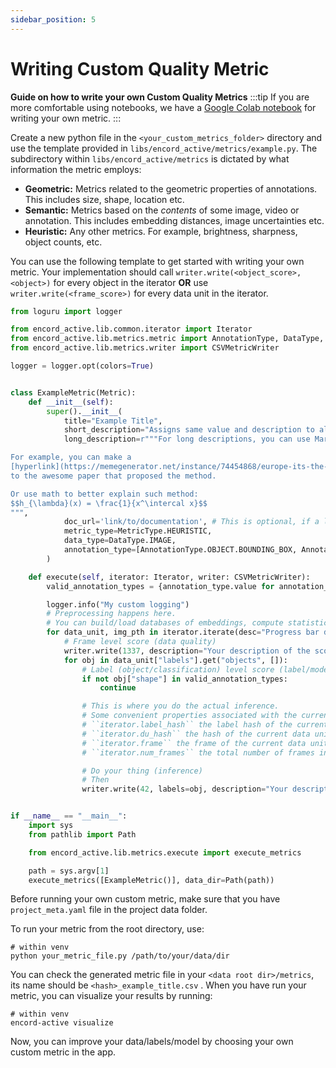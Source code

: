 ```yaml
---
sidebar_position: 5
---
```


# Writing Custom Quality Metric

**Guide on how to write your own Custom Quality Metrics**
:::tip
If you are more comfortable using notebooks, we have a
[Google Colab notebook](https://colab.research.google.com/drive/1tAqGGSY0sZfwec2Vp4ThvgLKIefy3-4b?usp=sharing)
for writing your own metric.
:::

Create a new python file in the `<your_custom_metrics_folder>` directory and use the template provided in
`libs/encord_active/metrics/example.py`. The subdirectory within `libs/encord_active/metrics` is dictated by what
information the metric employs:

- **Geometric:** Metrics related to the geometric properties of annotations.
  This includes size, shape, location etc.
- **Semantic:** Metrics based on the _contents_ of some image, video or annotation.
  This includes embedding distances, image uncertainties etc.
- **Heuristic:** Any other metrics. For example, brightness, sharpness, object counts, etc.

You can use the following template to get started with writing your own metric.
Your implementation should call `writer.write(<object_score>, <object>)` for every object in the iterator **OR** use `writer.write(<frame_score>)` for every data unit in the iterator.

```python
from loguru import logger

from encord_active.lib.common.iterator import Iterator
from encord_active.lib.metrics.metric import AnnotationType, DataType, Metric, MetricType
from encord_active.lib.metrics.writer import CSVMetricWriter

logger = logger.opt(colors=True)


class ExampleMetric(Metric):
    def __init__(self):
        super().__init__(
            title="Example Title",
            short_description="Assigns same value and description to all objects.",
            long_description=r"""For long descriptions, you can use Markdown to _format_ the text.

For example, you can make a
[hyperlink](https://memegenerator.net/instance/74454868/europe-its-the-final-markdown)
to the awesome paper that proposed the method.

Or use math to better explain such method:
$$h_{\lambda}(x) = \frac{1}{x^\intercal x}$$
""",
            doc_url='link/to/documentation', # This is optional, if a link is given, it can be accessed from the app
            metric_type=MetricType.HEURISTIC,
            data_type=DataType.IMAGE,
            annotation_type=[AnnotationType.OBJECT.BOUNDING_BOX, AnnotationType.OBJECT.ROTATABLE_BOUNDING_BOX, AnnotationType.OBJECT.POLYGON],
        )

    def execute(self, iterator: Iterator, writer: CSVMetricWriter):
        valid_annotation_types = {annotation_type.value for annotation_type in self.metadata.annotation_type}

        logger.info("My custom logging")
        # Preprocessing happens here.
        # You can build/load databases of embeddings, compute statistics, etc
        for data_unit, img_pth in iterator.iterate(desc="Progress bar description"):
            # Frame level score (data quality)
            writer.write(1337, description="Your description of the score [can be omitted]")
            for obj in data_unit["labels"].get("objects", []):
                # Label (object/classification) level score (label/model prediction quality)
                if not obj["shape"] in valid_annotation_types:
                    continue

                # This is where you do the actual inference.
                # Some convenient properties associated with the current data.
                # ``iterator.label_hash`` the label hash of the current data unit
                # ``iterator.du_hash`` the hash of the current data unit
                # ``iterator.frame`` the frame of the current data unit
                # ``iterator.num_frames`` the total number of frames in the label row.

                # Do your thing (inference)
                # Then
                writer.write(42, labels=obj, description="Your description of the score [can be omitted]")


if __name__ == "__main__":
    import sys
    from pathlib import Path

    from encord_active.lib.metrics.execute import execute_metrics

    path = sys.argv[1]
    execute_metrics([ExampleMetric()], data_dir=Path(path))
```

Before running your own custom metric, make sure that you have `project_meta.yaml` file in the project data folder.

To run your metric from the root directory, use:

```shell
# within venv
python your_metric_file.py /path/to/your/data/dir
```

You can check the generated metric file in your `<data root dir>/metrics`, its name should be `<hash>_example_title.csv` .
When you have run your metric, you can visualize your results by running:

```shell
# within venv
encord-active visualize
```

Now, you can improve your data/labels/model by choosing your own custom metric in the app.
